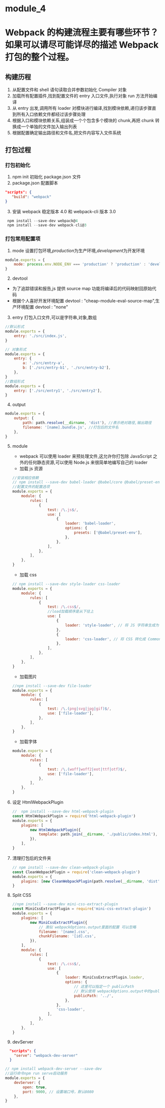 # module_4

# Webpack 的构建流程主要有哪些环节？如果可以请尽可能详尽的描述 Webpack 打包的整个过程。

## 构建历程

1. 从配置文件和 shell 语句读取合并参数初始化 Compiler 对象
2. 加载所有配置插件,找到配置文件的 entry 入口文件,执行对象 run 方法开始编译
3. 从 entry 出发,调用所有 loader 对模块进行编译,找到模块依赖,递归该步骤直到所有入口依赖文件都经过该步骤处理
4. 根据入口和模块依赖关系,组装成一个个包含多个模块的 chunk,再把 chunk 转换成一个单独的文件加入输出列表
5. 根据配置确定输出路径和文件名,把文件内容写入文件系统

## 打包过程

### 打包初始化

1.  npm init 初始化 package.json 文件
2.  package.json 配置脚本

```json
"scripts": {
   "build": "webpack"
}
```

3.  安装 webpack 稳定版本 4.0 和 webpack-cli 版本 3.0

```js
 npm install --save-dev webpack@4
 npm install --save-dev webpack-cli@3
```

### 打包常用配置项

1. mode
   设置打包环境,*production*为生产环境,*development*为开发环境

```js
module.exports = {
    mode: process.env.NODE_ENV === 'production' ? 'production' : 'development',
}
```

2. devtool

-   为了追踪错误和报告,js 提供 source map 功能将编译后的代码映射回原始代码
-   根据个人喜好开发环境配置 devtool : "cheap-module-eval-source-map",生产环境配置 devtool : "none"

3. entry
   打包入口文件,可以是字符串,对象,数组

```js
//默认形式
module.exports = {
    entry: './src/index.js',
}

// 对象形式
module.exports = {
    entry: {
        a: './src/entry-a',
        b: ['./src/entry-b1', './src/entry-b2'],
    },
}
//数组形式
module.exports = {
    entry: ['./src/entry1', './src/entry2'],
}
```

4. output

```js
module.exports = {
    output: {
        path: path.resolve(__dirname, 'dist'), //表示绝对路径,输出路径
        filename: '[name].bundle.js', //打包后的文件名
    },
}
```

5.  module

    -   webpack 可以使用 loader 来预处理文件,这允许你打包除 JavaScript 之外的任何静态资源,可以使用 Node.js 来很简单地编写自己的 loader
    -   加载 js 资源

    ```js
    //安装相应依赖
    // npm install --save-dev babel-loader @babel/core @babel/preset-env
    //配置文件的配置选项
    module.exports = {
        module: {
            rules: [
                {
                    test: /\.js$/,
                    use: [
                        {
                            loader: 'babel-loader',
                            options: {
                                presets: ['@babel/preset-env'],
                            },
                        },
                    ],
                },
            ],
        },
    }
    ```

    -   加载 css

    ```js
    // npm install --save-dev style-loader css-loader
    module.exports = {
        module: {
            rules: [
                {
                    test: /\.css$/,
                    //load加载顺序是从下往上
                    use: [
                        {
                            loader: 'style-loader', // 将 JS 字符串生成为 style 节点
                        },
                        {
                            loader: 'css-loader', // 将 CSS 转化成 CommonJS 模块
                        },
                    ],
                },
            ],
        },
    }
    ```

    -   加载图片

    ```js
    //npm install --save-dev file-loader
    module.exports = {
        module: {
            rules: [
                {
                    test: /\.(png|svg|jpg|gif)$/,
                    use: ['file-loader'],
                },
            ],
        },
    }
    ```

    -   加载字体

    ```js
    module.exports = {
        module: {
            rules: [
                {
                    test: /\.(woff|woff2|eot|ttf|otf)$/,
                    use: ['file-loader'],
                },
            ],
        },
    }
    ```

6.  设定 HtmlWebpackPlugin

    ```js
    //  npm install --save-dev html-webpack-plugin
    const HtmlWebpackPlugin = require('html-webpack-plugin')
    module.exports = {
        plugins: [
            new HtmlWebpackPlugin({
                template: path.join(__dirname, './public/index.html'),
            }),
        ],
    }
    ```

7.  清理打包后的文件夹

    ```js
    // npm install --save-dev clean-webpack-plugin
    const CleanWebpackPlugin = require('clean-webpack-plugin')
    module.exports = {
        plugins: [new CleanWebpackPlugin(path.resolve(__dirname, 'dist'))],
    }
    ```

8.  Split CSS

    ```js
    //npm install --save-dev mini-css-extract-plugin
    const MiniCssExtractPlugin = require('mini-css-extract-plugin')
    module.exports = {
        plugins: [
            new MiniCssExtractPlugin({
                // 类似 webpackOptions.output里面的配置 可以忽略
                filename: '[name].css',
                chunkFilename: '[id].css',
            }),
        ],
        module: {
            rules: [
                {
                    test: /\.css$/,
                    use: [
                        {
                            loader: MiniCssExtractPlugin.loader,
                            options: {
                                // 这里可以指定一个 publicPath
                                // 默认使用 webpackOptions.output中的publicPath
                                publicPath: '../',
                            },
                        },
                        'css-loader',
                    ],
                },
            ],
        },
    }
    ```

9.  devServer

```json
  "scripts": {
    "serve": "webpack-dev-server"
  }
```

```js
// npm install webpack-dev-server --save-dev
//运行命令npm run serve启动服务
module.exports = {
    devServer: {
        open: true,
        port: 9000, // 设置端口号，默认8080
    },
}
```
